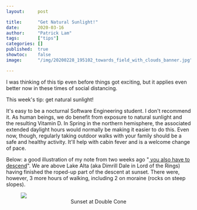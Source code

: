 ```yaml
---
layout:     post

title:      "Get Natural Sunlight!"
date:       2020-03-16
author:     "Patrick Lam"
tags:       ["tips"]
categories: []
published:  true
showtoc:    false
image:      "/img/20200228_195102_towards_field_with_clouds_banner.jpg"

---
```


I was thinking of this tip even before things got exciting, but it applies even
better now in these times of social distancing.

This week's tip: get natural sunlight!

It's easy to be a nocturnal Software Engineering student. I don't
recommend it. As human beings, we do benefit from exposure to natural
sunlight and the resulting Vitamin D. In Spring in the northern
hemisphere, the associated extended daylight hours would normally be
making it easier to do this. Even now, though, regularly taking
outdoor walks with your family should be a safe and healthy
activity. It'll help with cabin fever and is a welcome change of pace.

Below: a good illustration of my note from two weeks ago "<a
href="/post/20200302-getting-down/"> you also have to descend</a>". We
are above Lake Alta (aka Dimrill Dale in Lord of the Rings) having
finished the roped-up part of the descent at sunset. There were,
however, 3 more hours of walking, including 2 on moraine (rocks on
steep slopes).

<figure>
<a href="/img/20200401-third-month/20200311_201921_double_cone_sunset_large.jpg"><img src="/img/20200401-third-month/20200311_201921_double_cone_sunset.jpg"></a>
<figcaption style="text-align:center">Sunset at Double Cone</figcaption>
</figure>
